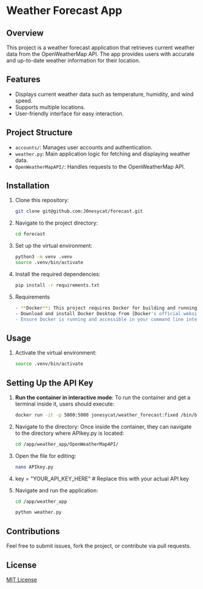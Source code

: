 # Weather Forecast App

## Overview
This project is a weather forecast application that retrieves current weather data from the OpenWeatherMap API. The app provides users with accurate and up-to-date weather information for their location.

## Features
- Displays current weather data such as temperature, humidity, and wind speed.
- Supports multiple locations.
- User-friendly interface for easy interaction.

## Project Structure
- `accounts/`: Manages user accounts and authentication.
- `weather.py`: Main application logic for fetching and displaying weather data.
- `OpenWeatherMapAPI/`: Handles requests to the OpenWeatherMap API.
  
## Installation

1. Clone this repository:
    ```bash
    git clone git@github.com:J0nesycat/forecast.git
    ```
2. Navigate to the project directory:
    ```bash
    cd forecast
    ```
3. Set up the virtual environment:
    ```bash
    python3 -m venv .venv
    source .venv/bin/activate
    ```
4. Install the required dependencies:
    ```bash
    pip install -r requirements.txt
    ```
5.  Requirements
    ```bash
    - **Docker**: This project requires Docker for building and running containers.
    - Download and install Docker Desktop from [Docker's official website](https://www.docker.com/products/docker-desktop).
    - Ensure Docker is running and accessible in your command line interface.
     ```
## Usage

1. Activate the virtual environment:
    ```bash
    source .venv/bin/activate
    ```

## Setting Up the API Key

1. **Run the container in interactive mode**:
   To run the container and get a terminal inside it, users should execute:
   ```bash
   docker run -it -p 5000:5000 jonesycat/weather_forecast:fixed /bin/bash

2. Navigate to the directory: Once inside the container, they can navigate to the directory where APIkey.py is located:
   ```bash
   cd /app/weather_app/OpenWeatherMapAPI/

3. Open the file for editing:
   ```bash
   nano APIkey.py

4. key = "YOUR_API_KEY_HERE"  # Replace this with your actual API key

5. Navigate and run the application:
    ```bash
    cd /app/weather_app
    
    python weather.py
    ```


## Contributions
Feel free to submit issues, fork the project, or contribute via pull requests.

## License
[MIT License](LICENSE)

